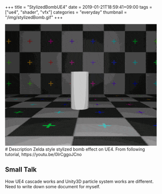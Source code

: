 +++
title = "StylizedBombUE4"
date = 2019-01-21T18:59:41+09:00
tags = ["ue4", "shader", "vfx"]
categories = "everyday"
thumbnail = "/img/stylizedBomb.gif"
+++

<div class="image">
<img src="/img/stylizedBomb.gif" style="max-width: 640px;">
</div>

<div class="description">
# Description
Zelda style stylized bomb effect on UE4.
From following tutorial, https://youtu.be/0IrCggoJCno

## Small Talk

How UE4 cascade works and Unity3D particle system works are different.
Need to write down some document for myself.